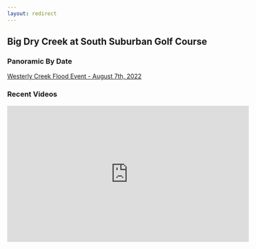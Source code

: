 ```yaml
---
layout: redirect
---
```

## Big Dry Creek at South Suburban Golf Course

### Panoramic By Date

[Westerly Creek Flood Event - August 7th, 2022](../bdc\pano\index.html)


### Recent Videos

<iframe width="560" height="315" src="https://www.youtube.com/embed/tGOQEyFHc54" title="YouTube video player" frameborder="0" allow="accelerometer; autoplay; clipboard-write; encrypted-media; gyroscope; picture-in-picture; web-share" allowfullscreen></iframe>
